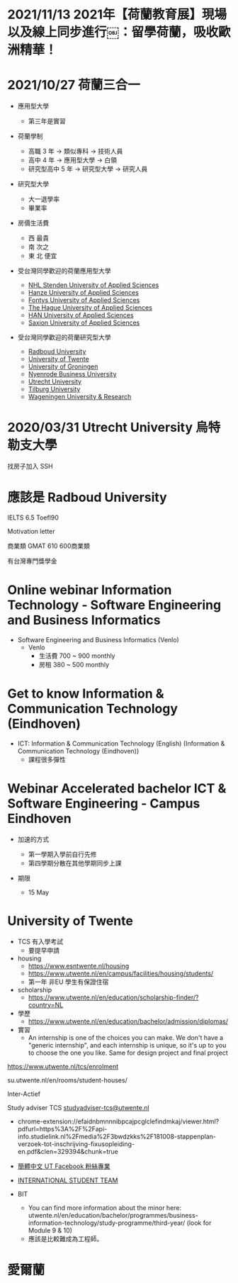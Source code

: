 # 2021/11/13 2021年【荷蘭教育展】現場以及線上同步進行￼：留學荷蘭，吸收歐洲精華！


# 2021/10/27 荷蘭三合一

- 應用型大學
    - 第三年是實習

- 荷蘭學制
    - 高職 3 年 -> 類似專科 -> 技術人員
    - 高中 4 年 -> 應用型大學 -> 白領
    - 研究型高中 5 年 -> 研究型大學 -> 研究人員

- 研究型大學
    - 大一退學率
    - 畢業率

- 房價生活費
    - 西 最貴
    - 南 次之
    - 東 北 便宜

- 受台灣同學歡迎的荷蘭應用型大學
    - [NHL Stenden University of Applied Sciences](https://www.facebook.com/Holland.Education.Association.Taiwan/posts/1312963572173347)
    - [Hanze University of Applied Sciences](https://www.facebook.com/Holland.Education.Association.Taiwan/posts/1305571912912513)
    - [Fontys University of Applied Sciences](https://www.facebook.com/Holland.Education.Association.Taiwan/posts/1183253851810987)
    - [The Hague University of Applied Sciences](https://www.facebook.com/641145509355160/posts/920753404727701)
    - [HAN University of Applied Sciences](https://www.facebook.com/Holland.Education.Association.Taiwan/posts/1181396801996692)
    - [Saxion University of Applied Sciences](https://www.facebook.com/Holland.Education.Association.Taiwan/posts/1180763205393385)
- 受台灣同學歡迎的荷蘭研究型大學
    - [Radboud University](https://www.facebook.com/Holland.Education.Association.Taiwan/posts/1319401658196205)
    - [University of Twente](https://www.facebook.com/Holland.Education.Association.Taiwan/posts/1295808973888807)
    - [University of Groningen](https://www.facebook.com/Holland.Education.Association.Taiwan/posts/1331032467033124)
    - [Nyenrode Business University](https://www.facebook.com/Holland.Education.Association.Taiwan/posts/1288271397975898)
    - [Utrecht University](https://www.facebook.com/641145509355160/posts/1804031699733196/)
    - [Tilburg University](https://www.facebook.com/Holland.Education.Association.Taiwan/posts/1604331529703215)
    - [Wageningen University & Research](https://www.facebook.com/Holland.Education.Association.Taiwan/posts/1616520851817616)



# 2020/03/31 Utrecht University 烏特勒支大學
找房子加入 SSH

# 應該是 Radboud University
IELTS 6.5   Toefl90

Motivation letter


商業類
GMAT 610 600商業類

有台灣專門獎學金

# Online webinar Information Technology - Software Engineering and Business Informatics
- Software Engineering and Business Informatics (Venlo)
    - Venlo
        - 生活費 700 ~ 900 monthly
        - 房租 380 ~ 500 monthly

# Get to know Information & Communication Technology (Eindhoven)
- ICT: Information & Communication Technology (English) (Information & Communication Technology (Eindhoven))
    - 課程很多彈性

# Webinar Accelerated bachelor ICT & Software Engineering - Campus Eindhoven
- 加速的方式
    - 第一學期入學前自行先修
    - 第四學期分散在其他學期同步上課

- 期限
    - 15 May

# University of Twente
- TCS 有入學考試
    - 要提早申請
- housing
    - https://www.esntwente.nl/housing
    - https://www.utwente.nl/en/campus/facilities/housing/students/
    - 第一年 非EU 學生有保證住宿
- scholarship
    - https://www.utwente.nl/en/education/scholarship-finder/?country=NL
- 學歷
    - https://www.utwente.nl/en/education/bachelor/admission/diplomas/
- 實習
    - An internship is one of the choices you can make. We don't have a "generic internship", and each internship is unique, so it's up to you to choose the one you like. Same for design project and final project

 https://www.utwente.nl/tcs/enrolment

su.utwente.nl/en/rooms/student-houses/

Inter-Actief


Study adviser TCS <studyadviser-tcs@utwente.nl>


- chrome-extension://efaidnbmnnnibpcajpcglclefindmkaj/viewer.html?pdfurl=https%3A%2F%2Fapi-info.studielink.nl%2Fmedia%2F3bwdzkks%2F181008-stappenplan-verzoek-tot-inschrijving-fixusopleiding-en.pdf&clen=329394&chunk=true


- [簡體中文 UT Facebook 粉絲專業](https://www.facebook.com/UT.China)
- [INTERNATIONAL STUDENT TEAM](https://www.utwente.nl/en/education/master/testimonials/)

- BIT
    - You can find more information about the minor here: utwente.nl/en/education/bachelor/programmes/business-information-technology/study-programme/third-year/ (look for Module 9 & 10)
    - 應該是比較難成為工程師。

# 愛爾蘭